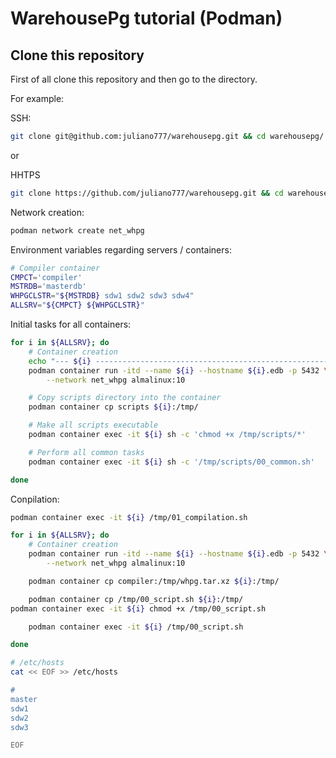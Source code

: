 # WarehousePg tutorial (Podman)


## Clone this repository

First of all clone this repository and then go to the directory.

For example:

SSH:
```bash
git clone git@github.com:juliano777/warehousepg.git && cd warehousepg/
``` 

or 

HHTPS
```bash
git clone https://github.com/juliano777/warehousepg.git && cd warehousepg/
```






Network creation:
```bash
podman network create net_whpg
```

Environment variables regarding servers / containers:
```bash
# Compiler container
CMPCT='compiler'
MSTRDB='masterdb'
WHPGCLSTR="${MSTRDB} sdw1 sdw2 sdw3 sdw4"
ALLSRV="${CMPCT} ${WHPGCLSTR}"
```

Initial tasks for all containers:
```bash
for i in ${ALLSRV}; do
    # Container creation
    echo "--- ${i} ----------------------------------------------------------"
    podman container run -itd --name ${i} --hostname ${i}.edb -p 5432 \
        --network net_whpg almalinux:10

    # Copy scripts directory into the container
    podman container cp scripts ${i}:/tmp/

    # Make all scripts executable
    podman container exec -it ${i} sh -c 'chmod +x /tmp/scripts/*'

    # Perform all common tasks
    podman container exec -it ${i} sh -c '/tmp/scripts/00_common.sh'

done
```

Conpilation:
```bash
podman container exec -it ${i} /tmp/01_compilation.sh
```







```bash
for i in ${ALLSRV}; do
    # Container creation
    podman container run -itd --name ${i} --hostname ${i}.edb -p 5432 \
        --network net_whpg almalinux:10

    podman container cp compiler:/tmp/whpg.tar.xz ${i}:/tmp/

    podman container cp /tmp/00_script.sh ${i}:/tmp/
podman container exec -it ${i} chmod +x /tmp/00_script.sh

    podman container exec -it ${i} /tmp/00_script.sh

done
```


```bash
# /etc/hosts
cat << EOF >> /etc/hosts

#
master
sdw1
sdw2
sdw3

EOF
```






